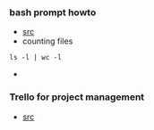 ### bash prompt howto
- [src](http://tldp.org/HOWTO/Bash-Prompt-HOWTO/index.html)
- counting files
```
ls -l | wc -l
```
- 
### Trello for project management
- [src](https://wpcurve.com/trello-for-project-management/)
